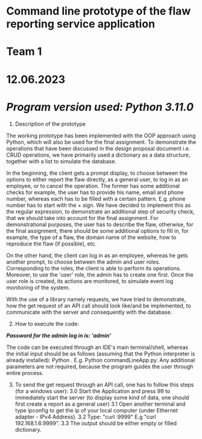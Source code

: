 
# Command line prototype of the flaw reporting service application
# Team 1
# 12.06.2023
# ***Program version used: Python 3.11.0***


1. Description of the prototype

The working prototype has been implemented with the OOP approach using Python, which will also be used for the final assignment.
To demonstrate the operations that have been discussed in the design proposal document i.e. CRUD operations, we have primarily used a dictionary as a data structure, together with a list to simulate the database.

In the beginning, the client gets a prompt display, to choose between the options to either report the flaw directly, as a general user, to log in as an employee, or to cancel the operation. The former has some additional checks for example, the user has to provide his name, email and phone number, whereas each has to be filled with a certain pattern. E.g. phone number has to start with the + sign. We have decided to implement this as the regular expression, to demonstrate an additional step of security check, that we should take into account for the final assignment. For demonstrational purposes, the user has to describe the flaw, otherwise, for the final assignment, there should be some additional options to fill in, for example, the type of a flaw, the domain name of the website, how to reproduce the flaw (if possible), etc.

On the other hand, the client can log in as an employee, whereas he gets another prompt, to choose between the admin and user roles. Corresponding to the roles, the client is able to perform its operations. Moreover, to use the 'user' role, the admin has to create one first. Once the user role is created, its actions are monitored, to simulate event log monitoring of the system.

With the use of a library namely requests, we have tried to demonstrate, how the get request of an API call should look like/and be implemented, to communicate with the server and consequently with the database.


2. How to execute the code:

***Password for the admin log in is: 'admin'***

The code can be executed through an IDE's main terminal/shell, whereas the initial input should be as follows (assuming that the Python interpreter is already installed): Python <path to the python executable file>. E.g. Python commandLineApp.py. Any additional parameters are not required, because the program guides the user through entire process.


3. To send the get request through an API call, one has to follow this steps (for a windows user):
	3.0 Start the Application and press 99 to immediately start the server (to display some kind of data, one should first create a report as a general user)
	3.1 Open another terminal and type ipconfig to get the ip of your local computer (under Ethernet adapter - IPv4 Address).
	3.2 Type: "curl <ip Address>:9999" E.g "curl 192.168.1.6:9999".
	3.3 The output should be either empty or filled dictionary.